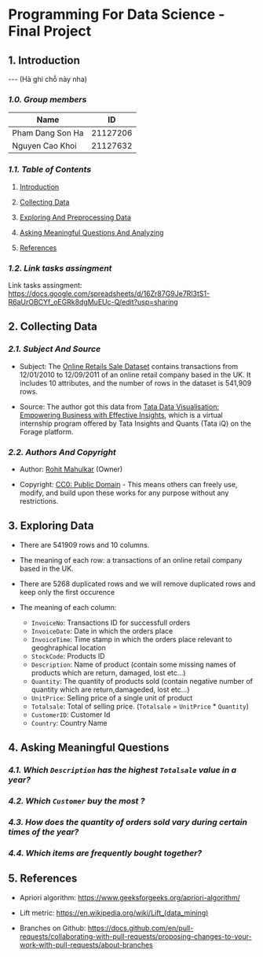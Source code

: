 # Programming For Data Science - Final Project

## 1. Introduction
--- (Hà ghi chỗ này nha)

### _1.0. Group members_

| Name              | ID       |
|-------------------|----------|
| Pham Dang Son Ha  | 21127206 |
| Nguyen Cao Khoi   | 21127632 |

### _1.1. Table of Contents_

1. [Introduction](#1.-Introduction)

2. [Collecting Data](#2.-Collecting-Data)

3. [Exploring And Preprocessing Data](#3.-Exploring-Data)

4. [Asking Meaningful Questions And Analyzing](#4-Asking-Meaningful-Questions)

5. [References](#5.-References)

### _1.2. Link tasks assingment_

Link tasks assingment: https://docs.google.com/spreadsheets/d/16Zr87G9Je7Rl3tS1-R6aUrOBCYf_oEGRk8dgMuEUc-Q/edit?usp=sharing

## 2. Collecting Data

### _2.1. Subject And Source_

-  Subject: The [Online Retails Sale Dataset](https://www.kaggle.com/datasets/rohitmahulkar/online-retails-sale-dataset/data?fbclid=IwAR073q0CYe_aoD5bjPNrycjMGsDoXCxytfm8p7WpWJTBH9XkqrOCrbV_LRU) contains transactions from 12/01/2010 to 12/09/2011 of an online retail company based in the UK. It includes 10 attributes, and the number of rows in the dataset is 541,909 rows.

- Source: The author got this data from [Tata Data Visualisation: Empowering Business with Effective Insights](https://www.theforage.com/simulations/tata/data-visualisation-p5xo), which is a virtual internship program offered by Tata Insights and Quants (Tata iQ) on the Forage platform.

### _2.2. Authors And Copyright_

- Author: [Rohit Mahulkar](https://www.kaggle.com/rohitmahulkar) (Owner)

- Copyright: [CC0: Public Domain](https://creativecommons.org/publicdomain/zero/1.0/) - This means others can freely use, modify, and build upon these works for any purpose without any restrictions.

## 3. Exploring Data

- There are 541909 rows and 10 columns.

- The meaning of each row: a transactions of an online retail company based in the UK. 

- There are 5268 duplicated rows and we will remove duplicated rows and keep only the first occurence

- The meaning of each column: 
    - `InvoiceNo`: Transactions ID for successfull orders
    - `InvoiceDate`: Date in which the orders place
    - `InvoiceTime`: Time stamp in which the orders place relevant to geoghraphical location
    - `StockCode`: Products ID
    - `Description`: Name of product (contain some missing names of products which are return, damaged, lost etc...)
    - `Quantity`: The quantity of products sold (contain negative number of quantity which are return,damageded, lost etc...)
    - `UnitPrice`: Selling price of a single unit of product
    - `Totalsale`: Total of selling price. (`Totalsale` = `UnitPrice` * `Quantity`)
    - `CustomerID`: Customer Id
    - `Country`: Country Name

## 4. Asking Meaningful Questions 

### _4.1. Which `Description` has the highest `Totalsale` value in a year?_

### _4.2. Which `Customer` buy the most ?_

### _4.3. How does the quantity of orders sold vary during certain times of the year?_

### _4.4. Which items are frequently bought together?_

## 5. References

- Apriori algorithm: https://www.geeksforgeeks.org/apriori-algorithm/

- Lift metric: https://en.wikipedia.org/wiki/Lift_(data_mining)

- Branches on Github: https://docs.github.com/en/pull-requests/collaborating-with-pull-requests/proposing-changes-to-your-work-with-pull-requests/about-branches